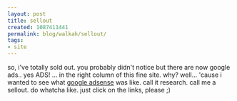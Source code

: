 ```yaml
---
layout: post
title: sellout
created: 1087411441
permalink: blog/walkah/sellout/
tags:
- site
---
```

so, i've totally sold out. you probably didn't notice but there are now google ads.. yes ADS! ... in the right column of this fine site. why? well... 'cause i wanted to see what <a href="http://www.google.com/adsense/">google adsense</a> was like. call it research. call me a sellout. do whatcha like. just click on the links, please ;)
